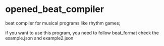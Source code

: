 # opened_beat_compiler
beat compiler for musical programs like rhythm games; 


if you want to use this program, you need to follow beat_format
check the example.json and example2.json

